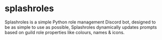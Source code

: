 # splashroles
Splashroles is a simple Python role management Discord bot, designed to be as simple to use as possible, Splashroles dynamically updates prompts based on guild role properties like colours, names &amp; icons.
